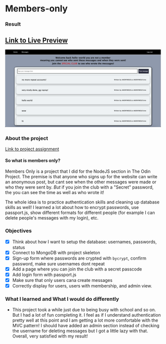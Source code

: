 # Members-only

### Result

## [**Link to Live Preview**](https://members-only-top.fly.dev/)

![Preview](./ss.png?raw=true "Preview")

### About the project

[Link to project assignment](https://www.theodinproject.com/lessons/nodejs-members-only)

#### So what is members only?

Members Only is a project that I did for the NodeJS section in The Odin Project. The premise is that anyone who signs up for the website can write an anonymous post, but cant see when the other messages were made or who they were sent by. _But_ if you join the club with a "Secret" password, the you can see the time as well as who wrote it!

The whole idea is to practice authentication skills and cleaning up database skills as well! I learned a lot about how to encrypt passwords, use passport.js, show different formats for different people (for example I can delete people's messages with my login), etc.

### Objectives

- [x] Think about how I want to setup the database: usernames, passwords, status
- [x] Connect to MongoDB with project skeleton
- [x] Sign-up form where passwords are crypted with `bycrypt`, confirm password, make sure usernames dont repeat
- [x] Add a page where you can join the club with a secret passcode
- [x] Add login form with passport.js
- [x] Make sure that only users cana create messages
- [x] Correctly display for users, users with membership, and admin view.

### What I learned and What I would do differently

- This project took a while just due to being busy with school and so on. But I had a lot of fun completing it. I feel as if I understand authentication pretty well at this point and I am getting a lot more comfortable with the MVC pattern! I should have added an admin section instead of checking the username for deleting messages but I got a little lazy with that. Overall, very satisfied with my result! 
